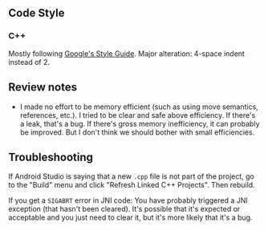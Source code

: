 ## Code Style

### C++

Mostly following [Google's Style Guide](https://google.github.io/styleguide/cppguide.html). Major alteration: 4-space indent instead of 2.

## Review notes

* I made no effort to be memory efficient (such as using move semantics, references, etc.). I tried to be clear and safe above efficiency. If there's a leak, that's a bug. If there's gross memory inefficiency, it can probably be improved. But I don't think we should bother with small efficiencies.


## Troubleshooting

If Android Studio is saying that a new `.cpp` file is not part of the project, go to the "Build" menu and click "Refresh Linked C++ Projects". Then rebuild.

If you get a `SIGABRT` error in JNI code: You have probably triggered a JNI exception (that hasn't been cleared). It's possible that it's expected or acceptable and you just need to clear it, but it's more likely that it's a bug.
